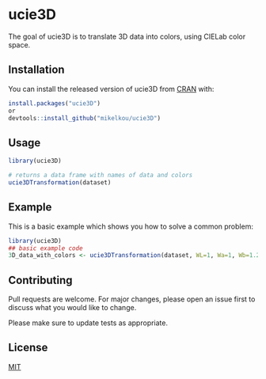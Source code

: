 
# ucie3D

<!-- badges: start -->
<!-- badges: end -->

The goal of ucie3D is to translate 3D data into colors, using CIELab color space.

## Installation

You can install the released version of ucie3D from [CRAN](https://CRAN.R-project.org) with:

``` r
install.packages("ucie3D")
or
devtools::install_github("mikelkou/ucie3D")
```

## Usage

```r
library(ucie3D)

# returns a data frame with names of data and colors
ucie3DTransformation(dataset)
```

## Example

This is a basic example which shows you how to solve a common problem:

``` r
library(ucie3D)
## basic example code
3D_data_with_colors <- ucie3DTransformation(dataset, WL=1, Wa=1, Wb=1.2, S=1.2)
```

## Contributing
Pull requests are welcome. For major changes, please open an issue first to discuss what you would like to change.

Please make sure to update tests as appropriate.

## License
[MIT](https://choosealicense.com/licenses/mit/)


